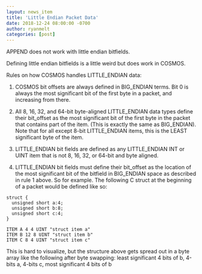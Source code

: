 ```yaml
---
layout: news_item
title: 'Little Endian Packet Data'
date: 2018-12-24 08:00:00 -0700
author: ryanmelt
categories: [post]
---
```


APPEND does not work with little endian bitfields.

Defining little endian bitfields is a little weird but does work in COSMOS.

Rules on how COSMOS handles LITTLE_ENDIAN data:

1. COSMOS bit offsets are always defined in BIG_ENDIAN terms. Bit 0 is always the most significant bit of the first byte in a packet, and increasing from there.

1. All 8, 16, 32, and 64-bit byte-aligned LITTLE_ENDIAN data types define their bit_offset as the most significant bit of the first byte in the packet that contains part of the item. (This is exactly the same as BIG_ENDIAN). Note that for all except 8-bit LITTLE_ENDIAN items, this is the LEAST significant byte of the item.

1. LITTLE_ENDIAN bit fields are defined as any LITTLE_ENDIAN INT or UINT item that is not 8, 16, 32, or 64-bit and byte aligned.

1. LITTLE_ENDIAN bit fields must define their bit_offset as the location of the most significant bit of the bitfield in BIG_ENDIAN space as described in rule 1 above. So for example. The following C struct at the beginning of a packet would be defined like so:

```
struct {
  unsigned short a:4;
  unsigned short b:8;
  unsigned short c:4;
}

ITEM A 4 4 UINT "struct item a"
ITEM B 12 8 UINT "struct item b"
ITEM C 8 4 UINT "struct item c"
```

This is hard to visualize, but the structure above gets spread out in a byte array like the following after byte swapping: least significant 4 bits of b, 4-bits a, 4-bits c, most significant 4 bits of b
